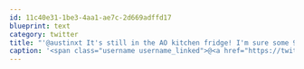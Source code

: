 ```yaml
---
id: 11c40e31-1be3-4aa1-ae7c-2d669adffd17
blueprint: text
category: twitter
title: "'@austinxt It's still in the AO kitchen fridge! I'm sure some 9-5ers got a bit of a surprise this morning."
caption: '<span class="username username_linked">@<a href="https://twitter.com/austinxt" title="Zenia Austin">austinxt</a></span> It''s still in the AO kitchen fridge! I''m sure some 9-5ers got a bit of a surprise this morning.'
---
```

